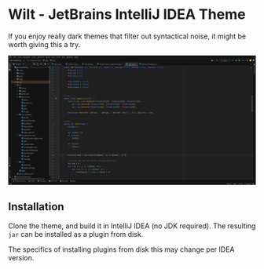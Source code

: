 # Wilt - JetBrains IntelliJ IDEA Theme

If you enjoy really dark themes that filter out syntactical noise, it might be worth giving this a try.

![Demo](https://raw.githubusercontent.com/thinnerthinker/jetbrains-wilt-theme/main/docs/full2.png)

## Installation

Clone the theme, and build it in IntelliJ IDEA (no JDK required). The resulting `jar` can be installed as a plugin from disk.

The specifics of installing plugins from disk this may change per IDEA version.